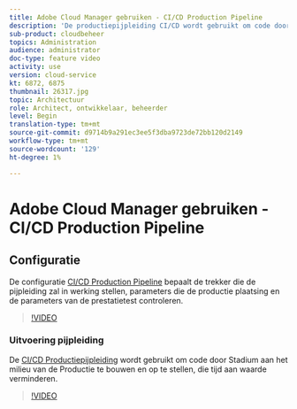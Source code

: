 ```yaml
---
title: Adobe Cloud Manager gebruiken - CI/CD Production Pipeline
description: 'De productiepijpleiding CI/CD wordt gebruikt om code door Stadium aan het milieu van de Productie te bouwen en op te stellen, die tijd aan waarde verminderen. De configuratie van de Pijpleiding van de Productie CI/CD bepaalt de trekker die de pijpleiding, parameters zal in werking stellen die de plaatsing van de productie en de parameters van de prestatietest controleren. '
sub-product: cloudbeheer
topics: Administration
audience: administrator
doc-type: feature video
activity: use
version: cloud-service
kt: 6872, 6875
thumbnail: 26317.jpg
topic: Architectuur
role: Architect, ontwikkelaar, beheerder
level: Begin
translation-type: tm+mt
source-git-commit: d9714b9a291ec3ee5f3dba9723de72bb120d2149
workflow-type: tm+mt
source-wordcount: '129'
ht-degree: 1%

---
```



# Adobe Cloud Manager gebruiken - CI/CD Production Pipeline

## Configuratie

De configuratie [CI/CD Production Pipeline](https://experienceleague.adobe.com/docs/experience-manager-cloud-manager/using/how-to-use/configuring-pipeline.html) bepaalt de trekker die de pijpleiding zal in werking stellen, parameters die de productie plaatsing en de parameters van de prestatietest controleren.

>[!VIDEO](https://video.tv.adobe.com/v/26314/?quality=12&learn=on)

### Uitvoering pijpleiding

De [CI/CD Productiepijpleiding](https://experienceleague.adobe.com/docs/experience-manager-cloud-manager/using/how-to-use/deploying-code.html) wordt gebruikt om code door Stadium aan het milieu van de Productie te bouwen en op te stellen, die tijd aan waarde verminderen.

>[!VIDEO](https://video.tv.adobe.com/v/26317/?quality=12&learn=on)
